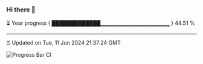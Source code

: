 ### Hi there 👋

⏳ Year progress { █████████████▁▁▁▁▁▁▁▁▁▁▁▁▁▁▁▁▁ } 44.51 %

---

⏰ Updated on Tue, 11 Jun 2024 21:37:24 GMT

![Progress Bar CI](https://github.com/IshwaranRudhara/GIT-ACTION/workflows/Progress%20Bar%20CI/badge.svg)
